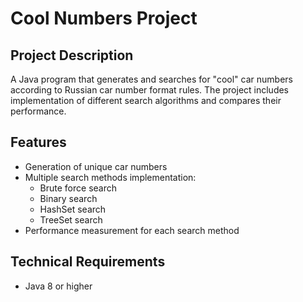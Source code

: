 # Cool Numbers Project

## Project Description
A Java program that generates and searches for "cool" car numbers according to Russian car number format rules. The project includes implementation of different search algorithms and compares their performance.

## Features
- Generation of unique car numbers
- Multiple search methods implementation:
  * Brute force search
  * Binary search
  * HashSet search
  * TreeSet search
- Performance measurement for each search method

## Technical Requirements
- Java 8 or higher
